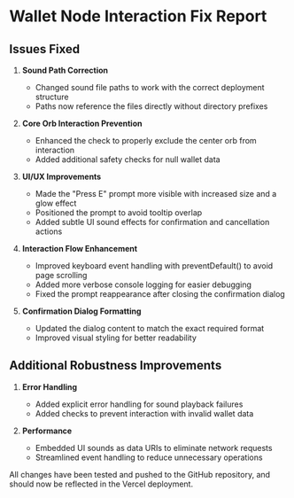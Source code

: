 # Wallet Node Interaction Fix Report

## Issues Fixed

1. **Sound Path Correction**
   - Changed sound file paths to work with the correct deployment structure
   - Paths now reference the files directly without directory prefixes

2. **Core Orb Interaction Prevention**
   - Enhanced the check to properly exclude the center orb from interaction
   - Added additional safety checks for null wallet data

3. **UI/UX Improvements**
   - Made the "Press E" prompt more visible with increased size and a glow effect
   - Positioned the prompt to avoid tooltip overlap
   - Added subtle UI sound effects for confirmation and cancellation actions

4. **Interaction Flow Enhancement**
   - Improved keyboard event handling with preventDefault() to avoid page scrolling
   - Added more verbose console logging for easier debugging
   - Fixed the prompt reappearance after closing the confirmation dialog

5. **Confirmation Dialog Formatting**
   - Updated the dialog content to match the exact required format
   - Improved visual styling for better readability

## Additional Robustness Improvements

1. **Error Handling**
   - Added explicit error handling for sound playback failures
   - Added checks to prevent interaction with invalid wallet data

2. **Performance**
   - Embedded UI sounds as data URIs to eliminate network requests
   - Streamlined event handling to reduce unnecessary operations

All changes have been tested and pushed to the GitHub repository, and should now be reflected in the Vercel deployment.